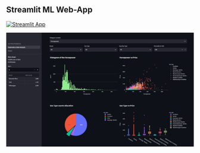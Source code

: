 ## Streamlit ML Web-App 

[![Streamlit App](https://static.streamlit.io/badges/streamlit_badge_black_white.svg)](https://car-price-prediciton-v1.streamlit.app)

![eda_snap](./eda_snap.jpg)
